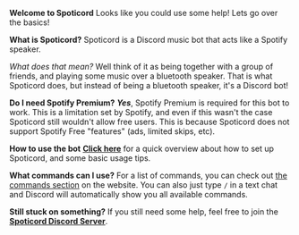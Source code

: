 **Welcome to Spoticord**
Looks like you could use some help! Lets go over the basics!

**What is Spoticord?**
Spoticord is a Discord music bot that acts like a Spotify speaker.

_What does that mean?_
Well think of it as being together with a group of friends, and playing some music over a bluetooth speaker.
That is what Spoticord does, but instead of being a bluetooth speaker, it's a Discord bot!

**Do I need Spotify Premium?**
**_Yes_**, Spotify Premium is required for this bot to work.
This is a limitation set by Spotify, and even if this wasn't the case Spoticord still wouldn't allow free users.
This is because Spoticord does not support Spotify Free "features" (ads, limited skips, etc).

**How to use the bot**
**[Click here](https://spoticord.com/#how-to)** for a quick overview about how to set up Spoticord, and some basic usage tips.

**What commands can I use?**
For a list of commands, you can check out [the commands section](https://spoticord.com/#commands) on the website.
You can also just type `/` in a text chat and Discord will automatically show you all available commands.

**Still stuck on something?**
If you still need some help, feel free to join the **[Spoticord Discord Server](https://discord.gg/wRCyhVqBZ5)**.
